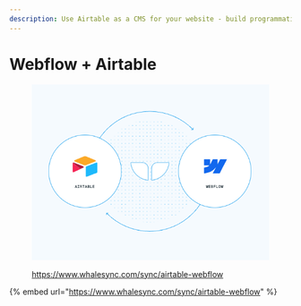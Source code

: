 ```yaml
---
description: Use Airtable as a CMS for your website - build programmatic SEO pages & more.
---
```


# Webflow + Airtable

<figure><img src="../.gitbook/assets/airtable + webflow.png" alt="" width="449"><figcaption><p><a href="https://www.whalesync.com/sync/airtable-webflow">https://www.whalesync.com/sync/airtable-webflow</a></p></figcaption></figure>

{% embed url="https://www.whalesync.com/sync/airtable-webflow" %}
